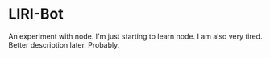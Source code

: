 # LIRI-Bot
An experiment with node. I'm just starting to learn node. I am also very tired. Better description later. Probably.

